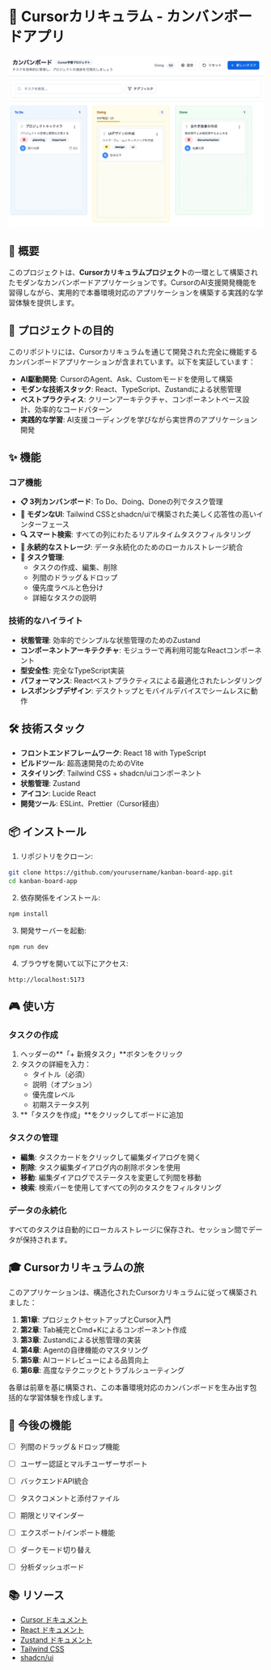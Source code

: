 # 🎯 Cursorカリキュラム - カンバンボードアプリ

![カンバンボードアプリ](../kanban-curriculum/img/final-image.png)

## 📖 概要

このプロジェクトは、**Cursorカリキュラムプロジェクト**の一環として構築されたモダンなカンバンボードアプリケーションです。CursorのAI支援開発機能を習得しながら、実用的で本番環境対応のアプリケーションを構築する実践的な学習体験を提供します。

## 🚀 プロジェクトの目的

このリポジトリには、Cursorカリキュラムを通じて開発された完全に機能するカンバンボードアプリケーションが含まれています。以下を実証しています：

- **AI駆動開発**: CursorのAgent、Ask、Customモードを使用して構築
- **モダンな技術スタック**: React、TypeScript、Zustandによる状態管理
- **ベストプラクティス**: クリーンアーキテクチャ、コンポーネントベース設計、効率的なコードパターン
- **実践的な学習**: AI支援コーディングを学びながら実世界のアプリケーション開発

## ✨ 機能

### コア機能
- **📋 3列カンバンボード**: To Do、Doing、Doneの列でタスク管理
- **🎨 モダンなUI**: Tailwind CSSとshadcn/uiで構築された美しく応答性の高いインターフェース
- **🔍 スマート検索**: すべての列にわたるリアルタイムタスクフィルタリング
- **💾 永続的なストレージ**: データ永続化のためのローカルストレージ統合
- **🎯 タスク管理**: 
  - タスクの作成、編集、削除
  - 列間のドラッグ＆ドロップ
  - 優先度ラベルと色分け
  - 詳細なタスクの説明

### 技術的なハイライト
- **状態管理**: 効率的でシンプルな状態管理のためのZustand
- **コンポーネントアーキテクチャ**: モジュラーで再利用可能なReactコンポーネント
- **型安全性**: 完全なTypeScript実装
- **パフォーマンス**: Reactベストプラクティスによる最適化されたレンダリング
- **レスポンシブデザイン**: デスクトップとモバイルデバイスでシームレスに動作

## 🛠️ 技術スタック

- **フロントエンドフレームワーク**: React 18 with TypeScript
- **ビルドツール**: 超高速開発のためのVite
- **スタイリング**: Tailwind CSS + shadcn/uiコンポーネント
- **状態管理**: Zustand
- **アイコン**: Lucide React
- **開発ツール**: ESLint、Prettier（Cursor経由）

## 📦 インストール

1. リポジトリをクローン:
```bash
git clone https://github.com/yourusername/kanban-board-app.git
cd kanban-board-app
```

2. 依存関係をインストール:
```bash
npm install
```

3. 開発サーバーを起動:
```bash
npm run dev
```

4. ブラウザを開いて以下にアクセス:
```
http://localhost:5173
```

## 🎮 使い方

### タスクの作成
1. ヘッダーの**「+ 新規タスク」**ボタンをクリック
2. タスクの詳細を入力：
   - タイトル（必須）
   - 説明（オプション）
   - 優先度レベル
   - 初期ステータス列
3. **「タスクを作成」**をクリックしてボードに追加

### タスクの管理
- **編集**: タスクカードをクリックして編集ダイアログを開く
- **削除**: タスク編集ダイアログ内の削除ボタンを使用
- **移動**: 編集ダイアログでステータスを変更して列間を移動
- **検索**: 検索バーを使用してすべての列のタスクをフィルタリング

### データの永続化
すべてのタスクは自動的にローカルストレージに保存され、セッション間でデータが保持されます。

## 🎓 Cursorカリキュラムの旅

このアプリケーションは、構造化されたCursorカリキュラムに従って構築されました：

1. **第1章**: プロジェクトセットアップとCursor入門
2. **第2章**: Tab補完とCmd+Kによるコンポーネント作成
3. **第3章**: Zustandによる状態管理の実装
4. **第4章**: Agentの自律機能のマスタリング
5. **第5章**: AIコードレビューによる品質向上
6. **第6章**: 高度なテクニックとトラブルシューティング

各章は前章を基に構築され、この本番環境対応のカンバンボードを生み出す包括的な学習体験を作成します。

## 🚧 今後の機能

- [ ] 列間のドラッグ＆ドロップ機能
- [ ] ユーザー認証とマルチユーザーサポート
- [ ] バックエンドAPI統合
- [ ] タスクコメントと添付ファイル
- [ ] 期限とリマインダー
- [ ] エクスポート/インポート機能
- [ ] ダークモード切り替え
- [ ] 分析ダッシュボード


## 📚 リソース

- [Cursor ドキュメント](https://cursor.sh/docs)
- [React ドキュメント](https://react.dev)
- [Zustand ドキュメント](https://zustand-demo.pmnd.rs/)
- [Tailwind CSS](https://tailwindcss.com)
- [shadcn/ui](https://ui.shadcn.com)

